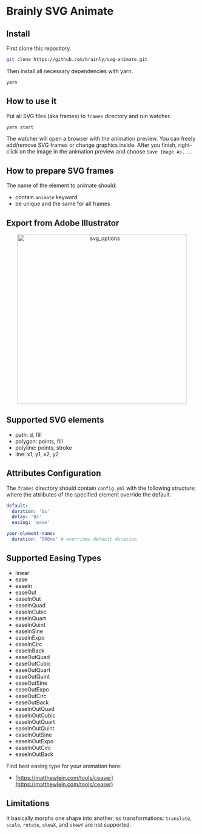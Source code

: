 # Brainly SVG Animate

## Install

First clone this repository.

```bash
git clone https://github.com/brainly/svg-animate.git
```

Then install all necessary dependencies with yarn.

```bash
yarn
```

## How to use it

Put all SVG files (aka frames) to `frames` directory and run watcher.

```bash
yarn start
```

The watcher will open a browser with the animation preview. You can freely add/remove SVG frames or change graphics inside. After you finish, right-click on the image in the animation preview and choose `Save Image As...`.

## How to prepare SVG frames

The name of the element to animate should:
- contain `animate` keyword
- be unique and the same for all frames

## Export from Adobe Illustrator

<p align="center">
  <img width="446" alt="svg_options" src="https://user-images.githubusercontent.com/13873576/75358818-c6726f00-58b3-11ea-8c0d-a92fd189ea58.png">
</p>

## Supported SVG elements
- path: d, fill
- polygon: points, fill
- polyline: points, stroke
- line: x1, y1, x2, y2

## Attributes Configuration

The `frames` directory should contain `config.yml` with the following structure; where the attributes of the specified element override the default.

```yaml
default:
  duration: '1s'
  delay: '0s'
  easing: 'ease'

your-element-name:
  duration: '500ms' # overrides default duration
```

## Supported Easing Types

- linear
- ease
- easeIn
- easeOut
- easeInOut
- easeInQuad
- easeInCubic
- easeInQuart
- easeInQuint
- easeInSine
- easeInExpo
- easeInCirc
- easeInBack
- easeOutQuad
- easeOutCubic
- easeOutQuart
- easeOutQuint
- easeOutSine
- easeOutExpo
- easeOutCirc
- easeOutBack
- easeInOutQuad
- easeInOutCubic
- easeInOutQuart
- easeInOutQuint
- easeInOutSine
- easeInOutExpo
- easeInOutCirc
- easeInOutBack

Find best easing type for your animation here:
- [https://matthewlein.com/tools/ceaser](https://matthewlein.com/tools/ceaser)

## Limitations
It basically morphs one shape into another, so transformations: `translate`, `scale`, `rotate`, `skewX`, and `skewY` are not supported.
